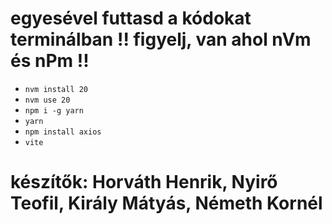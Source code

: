 # egyesével futtasd a kódokat terminálban !! figyelj, van ahol nVm és nPm !!
 - `nvm install 20`
 - `nvm use 20`
 - `npm i -g yarn`
 - `yarn`
 - `npm install axios`
 - `vite`
 

# készítők: Horváth Henrik, Nyirő Teofil, Király Mátyás, Németh Kornél